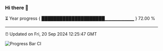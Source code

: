 ### Hi there 👋

⏳ Year progress { █████████████████████▁▁▁▁▁▁▁▁▁ } 72.00 %

---

⏰ Updated on Fri, 20 Sep 2024 12:25:47 GMT

![Progress Bar CI](https://github.com/liununu/liununu/workflows/Progress%20Bar%20CI/badge.svg)
